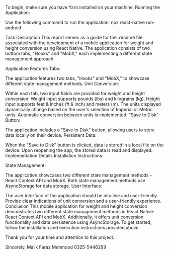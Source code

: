 To begin, make sure you have Yarn installed on your machine.
Running the Application:

Use the following command to run the application:
npx react-native run-android

Task Description
This report serves as a guide for the .readme file associated with the development of a mobile application for weight and height conversion using React Native. The application consists of two bottom tabs, "Hooks" and "MobX," each implementing a different state management approach.

Application Features
Tabs:

The application features two tabs, "Hooks" and "MobX," to showcase different state management methods.
Unit Conversion:

Within each tab, two input fields are provided for weight and height conversion:
Weight input supports pounds (lbs) and kilograms (kg).
Height input supports feet & inches (ft & inch) and meters (m).
The units displayed dynamically change based on the user's selection of Imperial or Metric units.
Automatic conversion between units is implemented.
"Save to Disk" Button:

The application includes a "Save to Disk" button, allowing users to store data locally on their device.
Persistent Data:

When the "Save to Disk" button is clicked, data is stored in a local file on the device.
Upon reopening the app, the stored data is read and displayed.
Implementation Details
Installation Instructions:


State Management:

The application showcases two different state management methods - React Context API and MobX.
Both state management methods use AsyncStorage for data storage.
User Interface:

The user interface of the application should be intuitive and user-friendly.
Provide clear indications of unit conversion and a user-friendly experience.
Conclusion
This mobile application for weight and height conversion demonstrates two different state management methods in React Native: React Context API and MobX. Additionally, it offers unit conversion functionality and data persistence using AsyncStorage. To get started, follow the installation and execution instructions provided above.

Thank you for your time and attention to this project.

Sincerely,
Malik Faraz Mehmood 
0325-5446299





